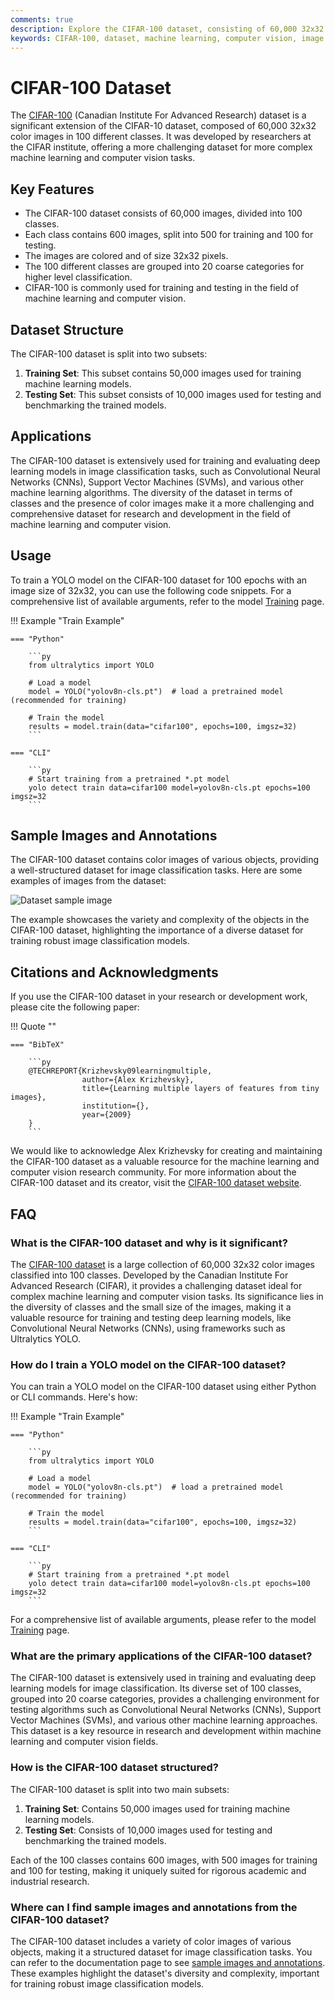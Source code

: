 ```yaml
---
comments: true
description: Explore the CIFAR-100 dataset, consisting of 60,000 32x32 color images across 100 classes. Ideal for machine learning and computer vision tasks.
keywords: CIFAR-100, dataset, machine learning, computer vision, image classification, deep learning, YOLO, training, testing, Alex Krizhevsky
---
```


# CIFAR-100 Dataset

The [CIFAR-100](https://www.cs.toronto.edu/~kriz/cifar.html) (Canadian Institute For Advanced Research) dataset is a significant extension of the CIFAR-10 dataset, composed of 60,000 32x32 color images in 100 different classes. It was developed by researchers at the CIFAR institute, offering a more challenging dataset for more complex machine learning and computer vision tasks.

## Key Features

- The CIFAR-100 dataset consists of 60,000 images, divided into 100 classes.
- Each class contains 600 images, split into 500 for training and 100 for testing.
- The images are colored and of size 32x32 pixels.
- The 100 different classes are grouped into 20 coarse categories for higher level classification.
- CIFAR-100 is commonly used for training and testing in the field of machine learning and computer vision.

## Dataset Structure

The CIFAR-100 dataset is split into two subsets:

1. **Training Set**: This subset contains 50,000 images used for training machine learning models.
2. **Testing Set**: This subset consists of 10,000 images used for testing and benchmarking the trained models.

## Applications

The CIFAR-100 dataset is extensively used for training and evaluating deep learning models in image classification tasks, such as Convolutional Neural Networks (CNNs), Support Vector Machines (SVMs), and various other machine learning algorithms. The diversity of the dataset in terms of classes and the presence of color images make it a more challenging and comprehensive dataset for research and development in the field of machine learning and computer vision.

## Usage

To train a YOLO model on the CIFAR-100 dataset for 100 epochs with an image size of 32x32, you can use the following code snippets. For a comprehensive list of available arguments, refer to the model [Training](../../modes/train.md) page.

!!! Example "Train Example"

    === "Python"

        ```py
        from ultralytics import YOLO

        # Load a model
        model = YOLO("yolov8n-cls.pt")  # load a pretrained model (recommended for training)

        # Train the model
        results = model.train(data="cifar100", epochs=100, imgsz=32)
        ```

    === "CLI"

        ```py
        # Start training from a pretrained *.pt model
        yolo detect train data=cifar100 model=yolov8n-cls.pt epochs=100 imgsz=32
        ```

## Sample Images and Annotations

The CIFAR-100 dataset contains color images of various objects, providing a well-structured dataset for image classification tasks. Here are some examples of images from the dataset:

![Dataset sample image](https://user-images.githubusercontent.com/26833433/239363319-62ebf02f-7469-4178-b066-ccac3cd334db.jpg)

The example showcases the variety and complexity of the objects in the CIFAR-100 dataset, highlighting the importance of a diverse dataset for training robust image classification models.

## Citations and Acknowledgments

If you use the CIFAR-100 dataset in your research or development work, please cite the following paper:

!!! Quote ""

    === "BibTeX"

        ```py
        @TECHREPORT{Krizhevsky09learningmultiple,
                    author={Alex Krizhevsky},
                    title={Learning multiple layers of features from tiny images},
                    institution={},
                    year={2009}
        }
        ```

We would like to acknowledge Alex Krizhevsky for creating and maintaining the CIFAR-100 dataset as a valuable resource for the machine learning and computer vision research community. For more information about the CIFAR-100 dataset and its creator, visit the [CIFAR-100 dataset website](https://www.cs.toronto.edu/~kriz/cifar.html).

## FAQ

### What is the CIFAR-100 dataset and why is it significant?

The [CIFAR-100 dataset](https://www.cs.toronto.edu/~kriz/cifar.html) is a large collection of 60,000 32x32 color images classified into 100 classes. Developed by the Canadian Institute For Advanced Research (CIFAR), it provides a challenging dataset ideal for complex machine learning and computer vision tasks. Its significance lies in the diversity of classes and the small size of the images, making it a valuable resource for training and testing deep learning models, like Convolutional Neural Networks (CNNs), using frameworks such as Ultralytics YOLO.

### How do I train a YOLO model on the CIFAR-100 dataset?

You can train a YOLO model on the CIFAR-100 dataset using either Python or CLI commands. Here's how:

!!! Example "Train Example"

    === "Python"
    
        ```py
        from ultralytics import YOLO

        # Load a model
        model = YOLO("yolov8n-cls.pt")  # load a pretrained model (recommended for training)

        # Train the model
        results = model.train(data="cifar100", epochs=100, imgsz=32)
        ```

    === "CLI"
        
        ```py
        # Start training from a pretrained *.pt model
        yolo detect train data=cifar100 model=yolov8n-cls.pt epochs=100 imgsz=32
        ```

For a comprehensive list of available arguments, please refer to the model [Training](../../modes/train.md) page.

### What are the primary applications of the CIFAR-100 dataset?

The CIFAR-100 dataset is extensively used in training and evaluating deep learning models for image classification. Its diverse set of 100 classes, grouped into 20 coarse categories, provides a challenging environment for testing algorithms such as Convolutional Neural Networks (CNNs), Support Vector Machines (SVMs), and various other machine learning approaches. This dataset is a key resource in research and development within machine learning and computer vision fields.

### How is the CIFAR-100 dataset structured?

The CIFAR-100 dataset is split into two main subsets:

1. **Training Set**: Contains 50,000 images used for training machine learning models.
2. **Testing Set**: Consists of 10,000 images used for testing and benchmarking the trained models.

Each of the 100 classes contains 600 images, with 500 images for training and 100 for testing, making it uniquely suited for rigorous academic and industrial research.

### Where can I find sample images and annotations from the CIFAR-100 dataset?

The CIFAR-100 dataset includes a variety of color images of various objects, making it a structured dataset for image classification tasks. You can refer to the documentation page to see [sample images and annotations](#sample-images-and-annotations). These examples highlight the dataset's diversity and complexity, important for training robust image classification models.
